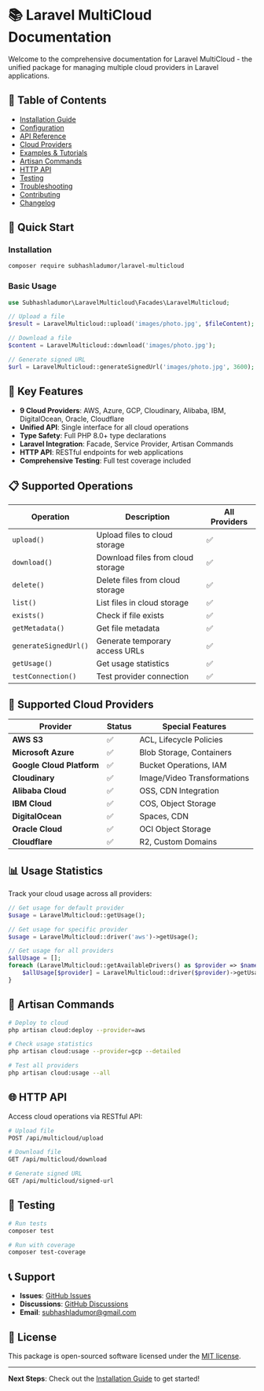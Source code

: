 # 📚 Laravel MultiCloud Documentation

Welcome to the comprehensive documentation for Laravel MultiCloud - the unified package for managing multiple cloud providers in Laravel applications.

## 📖 Table of Contents

- [Installation Guide](installation.md)
- [Configuration](configuration.md)
- [API Reference](api-reference.md)
- [Cloud Providers](cloud-providers.md)
- [Examples & Tutorials](examples.md)
- [Artisan Commands](artisan-commands.md)
- [HTTP API](http-api.md)
- [Testing](testing.md)
- [Troubleshooting](troubleshooting.md)
- [Contributing](contributing.md)
- [Changelog](changelog.md)

## 🚀 Quick Start

### Installation

```bash
composer require subhashladumor/laravel-multicloud
```

### Basic Usage

```php
use Subhashladumor\LaravelMulticloud\Facades\LaravelMulticloud;

// Upload a file
$result = LaravelMulticloud::upload('images/photo.jpg', $fileContent);

// Download a file
$content = LaravelMulticloud::download('images/photo.jpg');

// Generate signed URL
$url = LaravelMulticloud::generateSignedUrl('images/photo.jpg', 3600);
```

## 🌟 Key Features

- **9 Cloud Providers**: AWS, Azure, GCP, Cloudinary, Alibaba, IBM, DigitalOcean, Oracle, Cloudflare
- **Unified API**: Single interface for all cloud operations
- **Type Safety**: Full PHP 8.0+ type declarations
- **Laravel Integration**: Facade, Service Provider, Artisan Commands
- **HTTP API**: RESTful endpoints for web applications
- **Comprehensive Testing**: Full test coverage included

## 📋 Supported Operations

| Operation | Description | All Providers |
|-----------|-------------|---------------|
| `upload()` | Upload files to cloud storage | ✅ |
| `download()` | Download files from cloud storage | ✅ |
| `delete()` | Delete files from cloud storage | ✅ |
| `list()` | List files in cloud storage | ✅ |
| `exists()` | Check if file exists | ✅ |
| `getMetadata()` | Get file metadata | ✅ |
| `generateSignedUrl()` | Generate temporary access URLs | ✅ |
| `getUsage()` | Get usage statistics | ✅ |
| `testConnection()` | Test provider connection | ✅ |

## 🔧 Supported Cloud Providers

| Provider | Status | Special Features |
|----------|--------|------------------|
| **AWS S3** | ✅ | ACL, Lifecycle Policies |
| **Microsoft Azure** | ✅ | Blob Storage, Containers |
| **Google Cloud Platform** | ✅ | Bucket Operations, IAM |
| **Cloudinary** | ✅ | Image/Video Transformations |
| **Alibaba Cloud** | ✅ | OSS, CDN Integration |
| **IBM Cloud** | ✅ | COS, Object Storage |
| **DigitalOcean** | ✅ | Spaces, CDN |
| **Oracle Cloud** | ✅ | OCI Object Storage |
| **Cloudflare** | ✅ | R2, Custom Domains |

## 📊 Usage Statistics

Track your cloud usage across all providers:

```php
// Get usage for default provider
$usage = LaravelMulticloud::getUsage();

// Get usage for specific provider
$usage = LaravelMulticloud::driver('aws')->getUsage();

// Get usage for all providers
$allUsage = [];
foreach (LaravelMulticloud::getAvailableDrivers() as $provider => $name) {
    $allUsage[$provider] = LaravelMulticloud::driver($provider)->getUsage();
}
```

## 🎯 Artisan Commands

```bash
# Deploy to cloud
php artisan cloud:deploy --provider=aws

# Check usage statistics
php artisan cloud:usage --provider=gcp --detailed

# Test all providers
php artisan cloud:usage --all
```

## 🌐 HTTP API

Access cloud operations via RESTful API:

```bash
# Upload file
POST /api/multicloud/upload

# Download file
GET /api/multicloud/download

# Generate signed URL
GET /api/multicloud/signed-url
```

## 🧪 Testing

```bash
# Run tests
composer test

# Run with coverage
composer test-coverage
```

## 📞 Support

- **Issues**: [GitHub Issues](https://github.com/subhashladumor/laravel-multicloud/issues)
- **Discussions**: [GitHub Discussions](https://github.com/subhashladumor/laravel-multicloud/discussions)
- **Email**: subhashladumor@gmail.com

## 📄 License

This package is open-sourced software licensed under the [MIT license](LICENSE).

---

**Next Steps**: Check out the [Installation Guide](installation.md) to get started!

